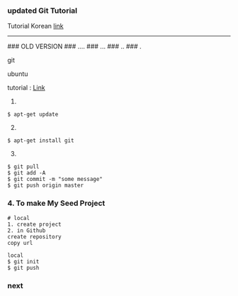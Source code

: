 
### updated Git Tutorial

Tutorial Korean [link](http://rogerdudler.github.io/git-guide/index.ko.html)

<hr>
### OLD VERSION 
### ....
### ...
### ..
### . 

git

ubuntu

tutorial : [Link](https://www.digitalocean.com/community/tutorials/how-to-install-git-on-ubuntu-14-04)


1. 
~~~~
$ apt-get update
~~~~


2. 
~~~~
$ apt-get install git
~~~~

3. 
~~~~
$ git pull
$ git add -A
$ git commit -m "some message"
$ git push origin master
~~~~

### 4. To make My Seed Project
```
# local
1. create project
2. in Github
create repository
copy url

local
$ git init
$ git push
```

### next


